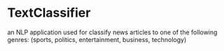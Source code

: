 # TextClassifier
an NLP application used for classify news articles to one of the following genres: (sports, politics, entertainment, business, technology)
